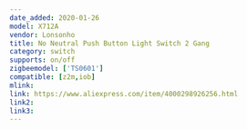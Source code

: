 ```yaml
---
date_added: 2020-01-26
model: X712A
vendor: Lonsonho
title: No Neutral Push Button Light Switch 2 Gang
category: switch
supports: on/off
zigbeemodel: ['TS0601']
compatible: [z2m,iob]
mlink: 
link: https://www.aliexpress.com/item/4000298926256.html
link2: 
link3: 
---
```


